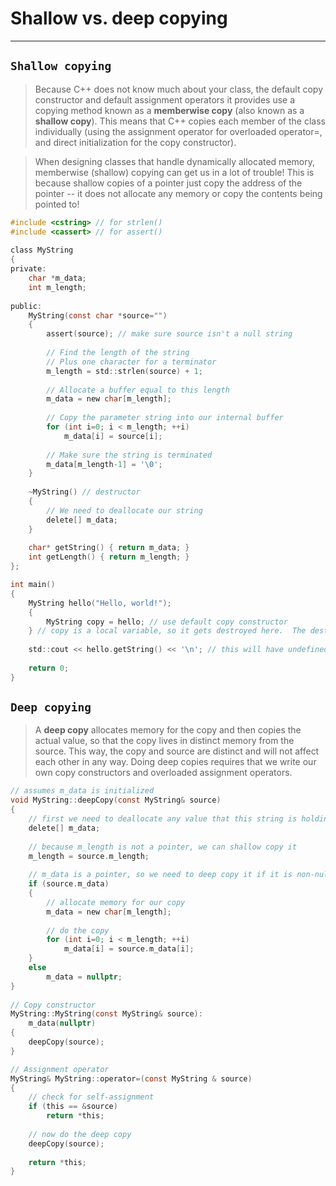 #                     Shallow vs. deep copying
---

## `Shallow copying`

> Because C++ does not know much about your class, the default copy constructor and default assignment operators it provides use a copying method known as a **memberwise copy** (also known as a **shallow copy**). This means that C++ copies each member of the class individually (using the assignment operator for overloaded operator=, and direct initialization for the copy constructor).


> When designing classes that handle dynamically allocated memory, memberwise (shallow) copying can get us in a lot of trouble! This is because shallow copies of a pointer just copy the address of the pointer -- it does not allocate any memory or copy the contents being pointed to!

```c
#include <cstring> // for strlen()
#include <cassert> // for assert()
 
class MyString
{
private:
    char *m_data;
    int m_length;
 
public:
    MyString(const char *source="")
    {
        assert(source); // make sure source isn't a null string
 
        // Find the length of the string
        // Plus one character for a terminator
        m_length = std::strlen(source) + 1;
        
        // Allocate a buffer equal to this length
        m_data = new char[m_length];
        
        // Copy the parameter string into our internal buffer
        for (int i=0; i < m_length; ++i)
            m_data[i] = source[i];
    
        // Make sure the string is terminated
        m_data[m_length-1] = '\0';
    }
 
    ~MyString() // destructor
    {
        // We need to deallocate our string
        delete[] m_data;
    }
 
    char* getString() { return m_data; }
    int getLength() { return m_length; }
};

int main()
{
    MyString hello("Hello, world!");
    {
        MyString copy = hello; // use default copy constructor
    } // copy is a local variable, so it gets destroyed here.  The destructor deletes copy's string, which leaves hello with a dangling pointer
 
    std::cout << hello.getString() << '\n'; // this will have undefined behavior
 
    return 0;
}
```



## `Deep copying`

> A **deep copy** allocates memory for the copy and then copies the actual value, so that the copy lives in distinct memory from the source. This way, the copy and source are distinct and will not affect each other in any way. Doing deep copies requires that we write our own copy constructors and overloaded assignment operators.

```c
// assumes m_data is initialized
void MyString::deepCopy(const MyString& source)
{
    // first we need to deallocate any value that this string is holding!
    delete[] m_data;
 
    // because m_length is not a pointer, we can shallow copy it
    m_length = source.m_length;
 
    // m_data is a pointer, so we need to deep copy it if it is non-null
    if (source.m_data)
    {
        // allocate memory for our copy
        m_data = new char[m_length];
 
        // do the copy
        for (int i=0; i < m_length; ++i)
            m_data[i] = source.m_data[i];
    }
    else
        m_data = nullptr;
}
 
// Copy constructor
MyString::MyString(const MyString& source):
    m_data(nullptr)
{
    deepCopy(source);
}

// Assignment operator
MyString& MyString::operator=(const MyString & source)
{
    // check for self-assignment
    if (this == &source)
        return *this;
 
    // now do the deep copy
    deepCopy(source);
 
    return *this;
}
```
